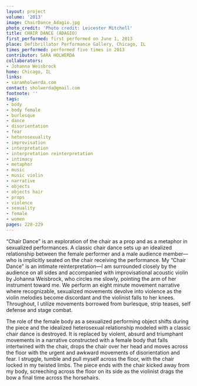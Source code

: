 ```yaml
---
layout: project
volume: '2013'
image: ChairDance_Adagio.jpg
photo_credit: 'Photo credit: Leicester Mitchell'
title: CHAIR DANCE (ADAGIO)
first_performed: first performed on June 1, 2013
place: Defibrillator Performance Gallery, Chicago, IL
times_performed: performed five times in 2013
contributor: SARA HOLWERDA
collaborators:
- Johanna Weisbrock
home: Chicago, IL
links:
- saramholwerda.com
contact: sholwerda@gmail.com
footnote: ''
tags:
- body
- body female
- burlesque
- dance
- disorientation
- fear
- heterosexuality
- improvisation
- interpretation
- interpretation reinterpretation
- intimacy
- metaphor
- music
- music violin
- narrative
- objects
- objects hair
- props
- violence
- sexuality
- female
- women
pages: 228-229
---
```


“Chair Dance” is an exploration of the chair as a prop and as a metaphor in sexualized performances. A classic chair dance sets up an idealized relationship between the female performer and a male audience member—who is implicitly seated on the chair receiving the performance. My “Chair Dance” is an intimate reinterpretation—I am surrounded closely by the audience on all sides and accompanied with improvisational acoustic violin by Johanna Weisbrock, who circles me slowly, pointing the arm of her instrument toward me. We perform an eight minute movement narrative where recognizable, sexualized movements devolve into violence as the violin melodies become discordant and the violinist falls to her knees. Throughout, I utilize movements borrowed from burlesque, strip teases, self defense and stage combat.

The role of the female body as a sexualized performing object shifts during the piece and the idealized heterosexual relationship modeled with a classic chair dance is destroyed. It is replaced by violent, absurd and triumphant movements in a narrative constructed with a female body that falls intertwined with the chair, drops the chair over her head and moves across the floor with the urgent and awkward movements of disorientation and fear. I struggle, tumble and pull myself across the floor, with the chair locked in my twisted limbs. The piece ends with the chair kicked away from my body, screeching across the floor on its side as the violinist drags the bow a final time across the horsehairs.
